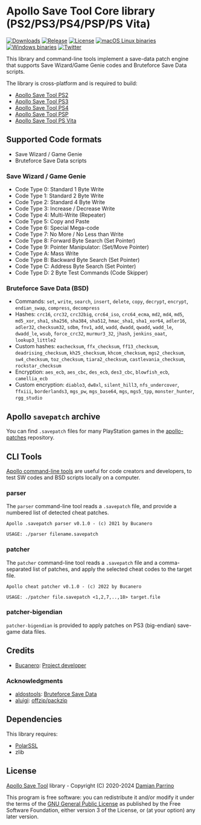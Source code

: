 # Apollo Save Tool Core library (PS2/PS3/PS4/PSP/PS Vita)

[![Downloads][img_downloads]][app_downloads] [![Release][img_latest]][app_latest] [![License][img_license]][app_license]
[![macOS Linux binaries](https://github.com/bucanero/apollo-lib/actions/workflows/build.yml/badge.svg)](https://github.com/bucanero/apollo-lib/actions/workflows/build.yml)
[![Windows binaries](https://github.com/bucanero/apollo-lib/actions/workflows/build-win.yml/badge.svg)](https://github.com/bucanero/apollo-lib/actions/workflows/build-win.yml)
[![Twitter](https://img.shields.io/twitter/follow/dparrino?label=Follow)](https://twitter.com/dparrino)

This library and command-line tools implement a save-data patch engine that supports Save Wizard/Game Genie codes and Bruteforce Save Data scripts.

The library is cross-platform and is required to build:
- [Apollo Save Tool PS2](https://github.com/bucanero/apollo-ps2)
- [Apollo Save Tool PS3](https://github.com/bucanero/apollo-ps3)
- [Apollo Save Tool PS4](https://github.com/bucanero/apollo-ps4)
- [Apollo Save Tool PSP](https://github.com/bucanero/apollo-psp)
- [Apollo Save Tool PS Vita](https://github.com/bucanero/apollo-vita)

## Supported Code formats

- Save Wizard / Game Genie
- Bruteforce Save Data scripts

### Save Wizard / Game Genie

- Code Type 0: Standard 1 Byte Write
- Code Type 1: Standard 2 Byte Write
- Code Type 2: Standard 4 Byte Write
- Code Type 3: Increase / Decrease Write
- Code Type 4: Multi-Write (Repeater)
- Code Type 5: Copy and Paste
- Code Type 6: Special Mega-code
- Code Type 7: No More / No Less than Write
- Code Type 8: Forward Byte Search (Set Pointer)
- Code Type 9: Pointer Manipulator: (Set/Move Pointer)
- Code Type A: Mass Write
- Code Type B: Backward Byte Search (Set Pointer)
- Code Type C: Address Byte Search (Set Pointer)
- Code Type D: 2 Byte Test Commands (Code Skipper)

### Bruteforce Save Data (BSD)

- Commands: `set`, `write`, `search`, `insert`, `delete`, `copy`, `decrypt`, `encrypt`, `endian_swap`, `compress`, `decompress`
- Hashes: `crc16`, `crc32`, `crc32big`, `crc64_iso`, `crc64_ecma`, `md2`, `md4`, `md5`, `md5_xor`, `sha1`, `sha256`, `sha384`, `sha512`, `hmac_sha1`, `sha1_xor64`, `adler16`, `adler32`, `checksum32`, `sdbm`, `fnv1`, `add`, `wadd`, `dwadd`, `qwadd`, `wadd_le`, `dwadd_le`, `wsub`, `force_crc32`, `murmur3_32`, `jhash`, `jenkins_oaat`, `lookup3_little2`
- Custom hashes: `eachecksum`, `ffx_checksum`, `ff13_checksum`, `deadrising_checksum`, `kh25_checksum`, `khcom_checksum`, `mgs2_checksum`, `sw4_checksum`, `toz_checksum`, `tiara2_checksum`, `castlevania_checksum`, `rockstar_checksum`
- Encryption: `aes_ecb`, `aes_cbc`, `des_ecb`, `des3_cbc`, `blowfish_ecb`, `camellia_ecb`
- Custom encryption: `diablo3`, `dw8xl`, `silent_hill3`, `nfs_undercover`, `ffxiii`, `borderlands3`, `mgs_pw`, `mgs_base64`, `mgs`, `mgs5_tpp`, `monster_hunter`, `rgg_studio`

## Apollo `savepatch` archive

You can find `.savepatch` files for many PlayStation games in the [apollo-patches](https://github.com/bucanero/apollo-patches/) repository.

## CLI Tools

[Apollo command-line tools](https://github.com/bucanero/apollo-lib/releases/latest) are useful for code creators and developers, to test SW codes and BSD scripts locally on a computer.

### parser

The `parser` command-line tool reads a `.savepatch` file, and provide a numbered list of detected cheat patches.

```
Apollo .savepatch parser v0.1.0 - (c) 2021 by Bucanero

USAGE: ./parser filename.savepatch
```

### patcher

The `patcher` command-line tool reads a `.savepatch` file and a comma-separated list of patches, and apply the selected cheat codes to the target file.

```
Apollo cheat patcher v0.1.0 - (c) 2022 by Bucanero

USAGE: ./patcher file.savepatch <1,2,7,..,18> target.file
```

### patcher-bigendian

`patcher-bigendian` is provided to apply patches on PS3 (big-endian) save-game data files.

## Credits

* [Bucanero](http://www.bucanero.com.ar/): [Project developer](https://github.com/bucanero)

### Acknowledgments

* [aldostools](https://aldostools.org/): [Bruteforce Save Data](https://bruteforcesavedata.forumms.net/)
* [aluigi](http://aluigi.org): [offzip/packzip](http://aluigi.altervista.org/mytoolz.htm)

## Dependencies

This library requires:
* [PolarSSL](https://github.com/bucanero/oosdk_libraries/tree/master/polarssl-1.3.9)
* zlib

## License

[Apollo Save Tool](https://github.com/bucanero/apollo-lib/) library - Copyright (C) 2020-2024 [Damian Parrino](https://twitter.com/dparrino)

This program is free software: you can redistribute it and/or modify
it under the terms of the [GNU General Public License][app_license] as published by
the Free Software Foundation, either version 3 of the License, or
(at your option) any later version.

[app_license]: https://github.com/bucanero/apollo-lib/blob/master/LICENSE
[img_license]: https://img.shields.io/github/license/bucanero/apollo-lib.svg?maxAge=2592000
[app_downloads]: https://github.com/bucanero/apollo-lib/releases
[app_latest]: https://github.com/bucanero/apollo-lib/releases/latest
[img_downloads]: https://img.shields.io/github/downloads/bucanero/apollo-lib/total.svg?maxAge=3600
[img_latest]: https://img.shields.io/github/release/bucanero/apollo-lib.svg?maxAge=3600
